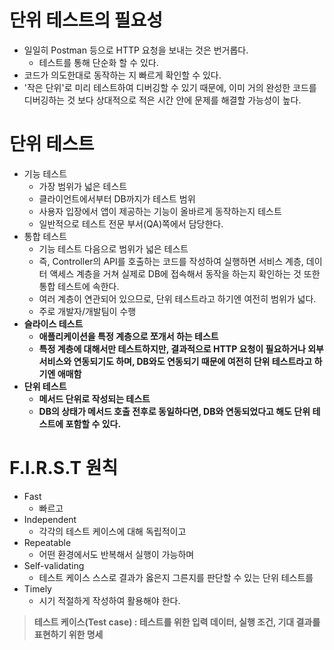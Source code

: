 # ****단위 테스트의 필요성****

-   일일히 Postman 등으로 HTTP 요청을 보내는 것은 번거롭다.
    -   테스트를 통해 단순화 할 수 있다.
-   코드가 의도한대로 동작하는 지 빠르게 확인할 수 있다.
-   '작은 단위'로 미리 테스트하여 디버깅할 수 있기 때문에, 이미 거의 완성한 코드를 디버깅하는 것 보다 상대적으로 적은 시간 안에 문제를 해결할 가능성이 높다.

# **단위 테스트**

-   기능 테스트
    -   가장 범위가 넓은 테스트
    -   클라이언트에서부터 DB까지가 테스트 범위
    -   사용자 입장에서 앱이 제공하는 기능이 올바르게 동작하는지 테스트
    -   일반적으로 테스트 전문 부서(QA)쪽에서 담당한다.
-   통합 테스트
    -   기능 테스트 다음으로 범위가 넓은 테스트
    -   즉, Controller의 API를 호출하는 코드를 작성하여 실행하면 서비스 계층, 데이터 액세스 계층을 거쳐 실제로 DB에 접속해서 동작을 하는지 확인하는 것 또한 통합 테스트에 속한다.
    -   여러 계층이 연관되어 있으므로, 단위 테스트라고 하기엔 여전히 범위가 넓다.
    -   주로 개발자/개발팀이 수행
-   **슬라이스 테스트**
    -   **애플리케이션을 특정 계층으로 쪼개서 하는 테스트**
    -   **특정 계층에 대해서만 테스트하지만, 결과적으로 HTTP 요청이 필요하거나 외부 서비스와 연동되기도 하며, DB와도 연동되기 때문에 여전히 단위 테스트라고 하기엔 애매함**
-   **단위 테스트**
    -   **메서드 단위로 작성되는 테스트**
    -   **DB의 상태가 메서드 호출 전후로 동일하다면, DB와 연동되었다고 해도 단위 테스트에 포함할 수 있다.**

# **F.I.R.S.T 원칙**

-   Fast
    -   빠르고
-   Independent
    -   각각의 테스트 케이스에 대해 독립적이고
-   Repeatable
    -   어떤 환경에서도 반복해서 실행이 가능하며
-   Self-validating
    -   테스트 케이스 스스로 결과가 옳은지 그른지를 판단할 수 있는 단위 테스트를
-   Timely
    -   시기 적절하게 작성하여 활용해야 한다.

> **테스트 케이스(Test case) : 테스트를 위한 입력 데이터, 실행 조건, 기대 결과를 표현하기 위한 명세**
